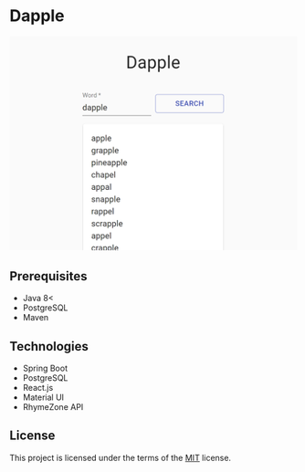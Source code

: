 # Dapple

<a href="https://dappleapp.netlify.app">
    <img src="screenshot.png" alt="screenshot" width="600"/>
</a>

## Prerequisites

- Java 8<
- PostgreSQL
- Maven

## Technologies

- Spring Boot
- PostgreSQL
- React.js
- Material UI
- RhymeZone API

## License

This project is licensed under the terms of the [MIT](https://choosealicense.com/licenses/mit/) license.
